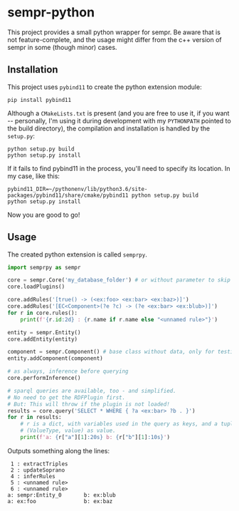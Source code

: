# sempr-python

This project provides a small python wrapper for sempr. Be aware that is not
feature-complete, and the usage might differ from the c++ version of sempr in
some (though minor) cases.

## Installation

This project uses `pybind11` to create the python extension module:
```
pip install pybind11
```
Although a `CMakeLists.txt` is present (and you are free to use it,
if you want -- personally, I'm using it during development with my `PYTHONPATH`
pointed to the build directory), the compilation and installation is handled by
the `setup.py`:
```
python setup.py build
python setup.py install
```
If it fails to find pybind11 in the process, you'll need to specify its
location. In my case, like this:
```
pybind11_DIR=~/pythonenv/lib/python3.6/site-packages/pybind11/share/cmake/pybind11 python setup.py build
python setup.py install
```

Now you are good to go!

## Usage

The created python extension is called `semprpy`.

```python
import semprpy as sempr

core = sempr.Core('my_database_folder') # or without parameter to skip persistence
core.loadPlugins()

core.addRules('[true() -> (<ex:foo> <ex:bar> <ex:baz>)]')
core.addRules('[EC<Component>(?e ?c) -> (?e <ex:bar> <ex:blub>)]')
for r in core.rules():
    print(f'{r.id:2d} : {r.name if r.name else "<unnamed rule>"}')

entity = sempr.Entity()
core.addEntity(entity)

component = sempr.Component() # base class without data, only for testing
entity.addComponent(component)

# as always, inference before querying
core.performInference()

# sparql queries are available, too - and simplified.
# No need to get the RDFPlugin first.
# But: This will throw if the plugin is not loaded!
results = core.query('SELECT * WHERE { ?a <ex:bar> ?b . }')
for r in results:
    # r is a dict, with variables used in the query as keys, and a tuple of
    # (ValueType, value) as value.
    print(f'a: {r["a"][1]:20s} b: {r["b"][1]:10s}')
```

Outputs something along the lines:

```
 1 : extractTriples
 2 : updateSoprano
 4 : inferRules
 5 : <unnamed rule>
 6 : <unnamed rule>   
a: sempr:Entity_0       b: ex:blub   
a: ex:foo               b: ex:baz    
```